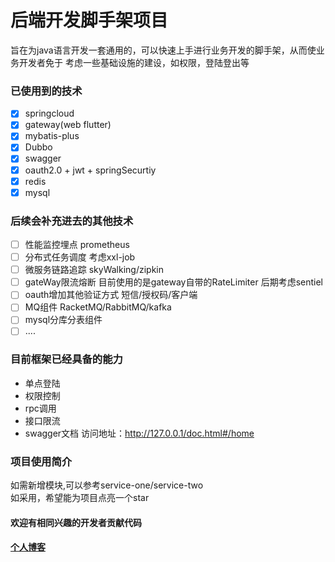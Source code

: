 # 后端开发脚手架项目
旨在为java语言开发一套通用的，可以快速上手进行业务开发的脚手架，从而使业务开发者免于
考虑一些基础设施的建设，如权限，登陆登出等
### 已使用到的技术
-[x] springcloud 
-[x] gateway(web flutter)
-[x] mybatis-plus
-[x] Dubbo
-[x] swagger
-[x] oauth2.0 + jwt + springSecurtiy
-[x] redis
-[x] mysql

### 后续会补充进去的其他技术
-[ ] 性能监控埋点 prometheus
-[ ] 分布式任务调度 考虑xxl-job
-[ ] 微服务链路追踪 skyWalking/zipkin
-[ ] gateWay限流熔断 目前使用的是gateway自带的RateLimiter 后期考虑sentiel
-[ ] oauth增加其他验证方式 短信/授权码/客户端
-[ ] MQ组件 RacketMQ/RabbitMQ/kafka
-[ ] mysql分库分表组件
-[ ] ....
### 目前框架已经具备的能力
- 单点登陆
- 权限控制
- rpc调用
- 接口限流
- swagger文档 访问地址：http://127.0.0.1/doc.html#/home
### 项目使用简介
如需新增模块,可以参考service-one/service-two  
如采用，希望能为项目点亮一个star
#### 欢迎有相同兴趣的开发者贡献代码
#### [个人博客](https://www.yuque.com/wangzewen-jlbvo/ehmcng)
